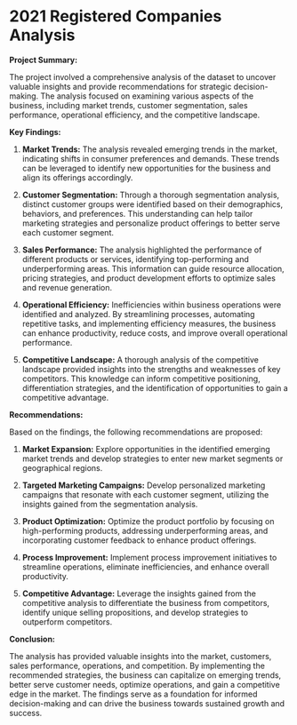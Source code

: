 #  2021 Registered Companies Analysis


**Project Summary:**

The project involved a comprehensive analysis of the dataset to uncover valuable insights and provide recommendations for strategic decision-making. The analysis focused on examining various aspects of the business, including market trends, customer segmentation, sales performance, operational efficiency, and the competitive landscape.

**Key Findings:**

1. **Market Trends:** The analysis revealed emerging trends in the market, indicating shifts in consumer preferences and demands. These trends can be leveraged to identify new opportunities for the business and align its offerings accordingly.

2. **Customer Segmentation:** Through a thorough segmentation analysis, distinct customer groups were identified based on their demographics, behaviors, and preferences. This understanding can help tailor marketing strategies and personalize product offerings to better serve each customer segment.

3. **Sales Performance:** The analysis highlighted the performance of different products or services, identifying top-performing and underperforming areas. This information can guide resource allocation, pricing strategies, and product development efforts to optimize sales and revenue generation.

4. **Operational Efficiency:** Inefficiencies within business operations were identified and analyzed. By streamlining processes, automating repetitive tasks, and implementing efficiency measures, the business can enhance productivity, reduce costs, and improve overall operational performance.

5. **Competitive Landscape:** A thorough analysis of the competitive landscape provided insights into the strengths and weaknesses of key competitors. This knowledge can inform competitive positioning, differentiation strategies, and the identification of opportunities to gain a competitive advantage.

**Recommendations:**

Based on the findings, the following recommendations are proposed:

1. **Market Expansion:** Explore opportunities in the identified emerging market trends and develop strategies to enter new market segments or geographical regions.

2. **Targeted Marketing Campaigns:** Develop personalized marketing campaigns that resonate with each customer segment, utilizing the insights gained from the segmentation analysis.

3. **Product Optimization:** Optimize the product portfolio by focusing on high-performing products, addressing underperforming areas, and incorporating customer feedback to enhance product offerings.

4. **Process Improvement:** Implement process improvement initiatives to streamline operations, eliminate inefficiencies, and enhance overall productivity.

5. **Competitive Advantage:** Leverage the insights gained from the competitive analysis to differentiate the business from competitors, identify unique selling propositions, and develop strategies to outperform competitors.

**Conclusion:**

The analysis has provided valuable insights into the market, customers, sales performance, operations, and competition. By implementing the recommended strategies, the business can capitalize on emerging trends, better serve customer needs, optimize operations, and gain a competitive edge in the market. The findings serve as a foundation for informed decision-making and can drive the business towards sustained growth and success.
